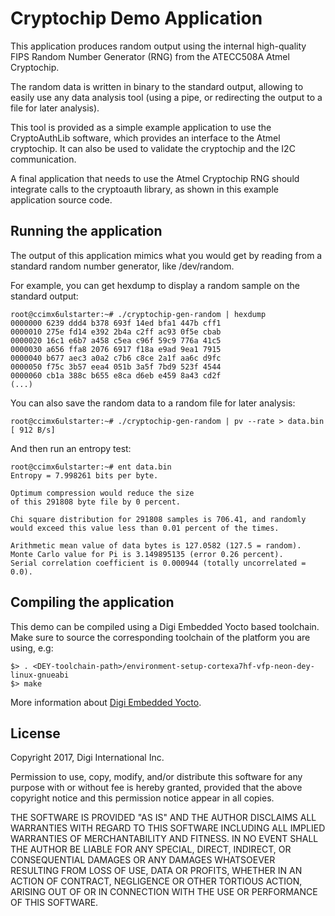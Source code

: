 Cryptochip Demo Application
===================================

This application produces random output using the internal high-quality
FIPS Random Number Generator (RNG) from the ATECC508A Atmel Cryptochip.

The random data is written in binary to the standard output, allowing to
easily use any data analysis tool (using a pipe, or redirecting the output
to a file for later analysis).

This tool is provided as a simple example application to use the CryptoAuthLib
software, which provides an interface to the Atmel cryptochip. It can also be
used to validate the cryptochip and the I2C communication.

A final application that needs to use the Atmel Cryptochip RNG should integrate
calls to the cryptoauth library, as shown in this example application source
code.

Running the application
-----------------------
The output of this application mimics what you would get by reading from a
standard random number generator, like /dev/random. 

For example, you can get hexdump to display a random sample on the standard
output:
```
root@ccimx6ulstarter:~# ./cryptochip-gen-random | hexdump
0000000 6239 ddd4 b378 693f 14ed bfa1 447b cff1
0000010 275e fd14 e392 2b4a c2ff ac93 0f5e cbab
0000020 16c1 e6b7 a458 c5ea c96f 59c9 776a 41c5
0000030 a656 ffa8 2076 6917 f18a e9ad 9ea1 7915
0000040 b677 aec3 a0a2 c7b6 c8ce 2a1f aa6c d9fc
0000050 f75c 3b57 eea4 051b 3a5f 7bd9 523f 4544
0000060 cb1a 388c b655 e8ca d6eb e459 8a43 cd2f
(...)
```

You can also save the random data to a random file for later analysis:
```
root@ccimx6ulstarter:~# ./cryptochip-gen-random | pv --rate > data.bin
[ 912 B/s]
```

And then run an entropy test:
```
root@ccimx6ulstarter:~# ent data.bin 
Entropy = 7.998261 bits per byte.

Optimum compression would reduce the size
of this 291808 byte file by 0 percent.

Chi square distribution for 291808 samples is 706.41, and randomly
would exceed this value less than 0.01 percent of the times.

Arithmetic mean value of data bytes is 127.0582 (127.5 = random).
Monte Carlo value for Pi is 3.149895135 (error 0.26 percent).
Serial correlation coefficient is 0.000944 (totally uncorrelated = 0.0).
```

Compiling the application
-------------------------
This demo can be compiled using a Digi Embedded Yocto based toolchain. Make
sure to source the corresponding toolchain of the platform you are using, e.g:

```
$> . <DEY-toolchain-path>/environment-setup-cortexa7hf-vfp-neon-dey-linux-gnueabi
$> make
```

More information about [Digi Embedded Yocto](https://github.com/digi-embedded/meta-digi).

License
-------
Copyright 2017, Digi International Inc.

Permission to use, copy, modify, and/or distribute this software for any purpose
with or without fee is hereby granted, provided that the above copyright notice
and this permission notice appear in all copies.

THE SOFTWARE IS PROVIDED "AS IS" AND THE AUTHOR DISCLAIMS ALL WARRANTIES WITH
REGARD TO THIS SOFTWARE INCLUDING ALL IMPLIED WARRANTIES OF MERCHANTABILITY AND
FITNESS. IN NO EVENT SHALL THE AUTHOR BE LIABLE FOR ANY SPECIAL, DIRECT,
INDIRECT, OR CONSEQUENTIAL DAMAGES OR ANY DAMAGES WHATSOEVER RESULTING FROM LOSS
OF USE, DATA OR PROFITS, WHETHER IN AN ACTION OF CONTRACT, NEGLIGENCE OR OTHER
TORTIOUS ACTION, ARISING OUT OF OR IN CONNECTION WITH THE USE OR PERFORMANCE OF
THIS SOFTWARE.

